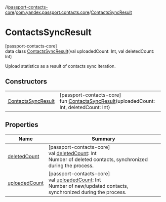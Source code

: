 //[passport-contacts-core](../../../index.md)/[com.yandex.passport.contacts.core](../index.md)/[ContactsSyncResult](index.md)

# ContactsSyncResult

[passport-contacts-core]\
data class [ContactsSyncResult](index.md)(val uploadedCount: Int, val deletedCount: Int)

Upload statistics as a result of contacts sync iteration.

## Constructors

| | |
|---|---|
| [ContactsSyncResult](-contacts-sync-result.md) | [passport-contacts-core]<br>fun [ContactsSyncResult](-contacts-sync-result.md)(uploadedCount: Int, deletedCount: Int) |

## Properties

| Name | Summary |
|---|---|
| [deletedCount](deleted-count.md) | [passport-contacts-core]<br>val [deletedCount](deleted-count.md): Int<br>Number of deleted contacts, synchronized during the process. |
| [uploadedCount](uploaded-count.md) | [passport-contacts-core]<br>val [uploadedCount](uploaded-count.md): Int<br>Number of new/updated contacts, synchronized during the process. |

